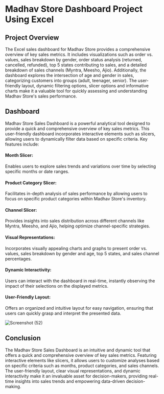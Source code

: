 # Madhav Store Dashboard Project Using Excel
## Project Overview
The Excel sales dashboard for Madhav Store provides a comprehensive overview of key sales metrics. It includes visualizations such as order vs. values, sales breakdown by gender, order status analysis (returned, cancelled, refunded), top 5 states contributing to sales, and a detailed breakdown of sales channels (Myntra, Meesho, Ajio). Additionally, the dashboard explores the intersection of age and gender in sales, categorizing customers into groups (adult, teenager, senior). The user-friendly layout, dynamic filtering options, slicer options and informative charts make it a valuable tool for quickly assessing and understanding Madhav Store's sales performance.
## Dashboard
Madhav Store Sales Dashboard is a powerful analytical tool designed to provide a quick and comprehensive overview of key sales metrics. This user-friendly dashboard incorporates interactive elements such as slicers, allowing users to dynamically filter data based on specific criteria. Key features include:

#### Month Slicer:
Enables users to explore sales trends and variations over time by selecting specific months or date ranges.
#### Product Category Slicer:
Facilitates in-depth analysis of sales performance by allowing users to focus on specific product categories within Madhav Store's inventory.
#### Channel Slicer:
Provides insights into sales distribution across different channels like Myntra, Meesho, and Ajio, helping optimize channel-specific strategies.
#### Visual Representations:
Incorporates visually appealing charts and graphs to present order vs. values, sales breakdown by gender and age, top 5 states, and sales channel percentages.
#### Dynamic Interactivity:
Users can interact with the dashboard in real-time, instantly observing the impact of their selections on the displayed metrics.
#### User-Friendly Layout:
Offers an organized and intuitive layout for easy navigation, ensuring that users can quickly grasp and interpret the presented data.

![Screenshot (52)](https://github.com/TithiKaran/Excelsales/assets/154304303/9cfe6fc5-7fd5-4cde-a690-338160d77d49) 

## Conclusion
The Madhav Store Sales Dashboard is an intuitive and dynamic tool that offers a quick and comprehensive overview of key sales metrics. Featuring interactive elements like slicers, it allows users to customize analyses based on specific criteria such as months, product categories, and sales channels. The user-friendly layout, clear visual representations, and dynamic interactivity make it an invaluable asset for decision-makers, providing real-time insights into sales trends and empowering data-driven decision-making.









